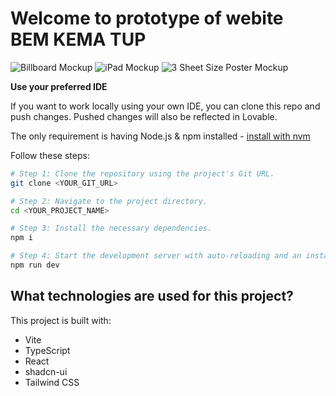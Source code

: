 # Welcome to prototype of webite BEM KEMA TUP

![Billboard Mockup](https://github.com/user-attachments/assets/f3e4a936-0e9b-4bd6-ba1d-e6c3f7cd38e6)
![iPad Mockup](https://github.com/user-attachments/assets/878eaa9a-3f84-4a62-ba74-207f7e3bcf25)
![3 Sheet Size Poster Mockup](https://github.com/user-attachments/assets/edc40a86-070d-42a0-9720-8d29bcdd97ae)


**Use your preferred IDE**

If you want to work locally using your own IDE, you can clone this repo and push changes. Pushed changes will also be reflected in Lovable.

The only requirement is having Node.js & npm installed - [install with nvm](https://github.com/nvm-sh/nvm#installing-and-updating)

Follow these steps:

```sh
# Step 1: Clone the repository using the project's Git URL.
git clone <YOUR_GIT_URL>

# Step 2: Navigate to the project directory.
cd <YOUR_PROJECT_NAME>

# Step 3: Install the necessary dependencies.
npm i

# Step 4: Start the development server with auto-reloading and an instant preview.
npm run dev
```

## What technologies are used for this project?

This project is built with:

- Vite
- TypeScript
- React
- shadcn-ui
- Tailwind CSS
